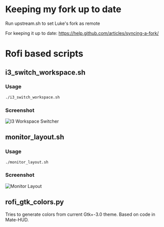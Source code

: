 # Keeping my fork up to date

Run upstream.sh to set Luke's fork as remote

For keeping it up to date:
https://help.github.com/articles/syncing-a-fork/

# Rofi based scripts


## i3_switch_workspace.sh

### Usage

```bash
./i3_switch_workspace.sh
```
### Screenshot

![I3 Workspace Switcher](i3_switch_workspace.png)

## monitor_layout.sh

### Usage

```bash
./monitor_layout.sh
```
### Screenshot

![Monitor Layout](monitor_layout.png)

## rofi_gtk_colors.py

Tries to generate colors from current Gtk+-3.0 theme.
Based on code in Mate-HUD.
